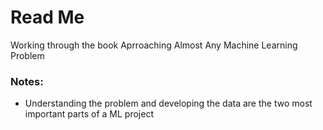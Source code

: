 # Read Me

Working through the book Aprroaching Almost Any Machine Learning Problem



### Notes:

- Understanding the problem and developing the data are the two most important parts of a ML project
